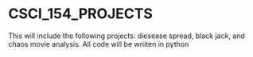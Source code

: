 # CSCI_154_PROJECTS
This will include the following projects: diesease spread, black jack, and chaos movie analysis. All code will be wriiten in python
